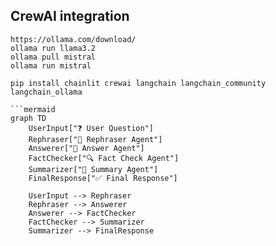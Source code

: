 ## CrewAI integration
```
https://ollama.com/download/
ollama run llama3.2
ollama pull mistral
ollama run mistral

pip install chainlit crewai langchain langchain_community langchain_ollama

```mermaid
graph TD
    UserInput["❓ User Question"]
    Rephraser["🔄 Rephraser Agent"]
    Answerer["📘 Answer Agent"]
    FactChecker["🔍 Fact Check Agent"]
    Summarizer["📝 Summary Agent"]
    FinalResponse["✅ Final Response"]

    UserInput --> Rephraser
    Rephraser --> Answerer
    Answerer --> FactChecker
    FactChecker --> Summarizer
    Summarizer --> FinalResponse
```

